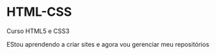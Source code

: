 # HTML-CSS
Curso HTML5 e CSS3

EStou aprendendo a criar sites e agora vou gerenciar meu repositórios